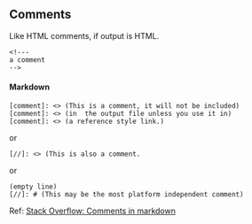 ## Comments
Like HTML comments, if output is HTML.

```
<!---
a comment
-->
```
#### Markdown

```
[comment]: <> (This is a comment, it will not be included)
[comment]: <> (in  the output file unless you use it in)
[comment]: <> (a reference style link.)
```
or
```
[//]: <> (This is also a comment.
```
or

```
(empty line)
[//]: # (This may be the most platform independent comment)
```

Ref:
[Stack Overflow: Comments in markdown](http://stackoverflow.com/questions/4823468/comments-in-markdown)
